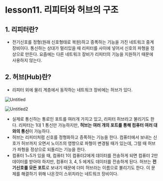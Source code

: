 # lesson11. 리피터와 허브의 구조

## 1. 리피터란?

- 전기신호를 정형(원래 신호형태로 복원)하고 증폭하는 기능을 가진 네트워크 중계 장비이다. 통신하는 상대가 멀리있을 때 리피터를 사이에 넣어서 신호의 파형을 정상으로 만든다. 요즘에는 다른 네트워크 장비가 리피터의 기능을 지원하기 때문에 사용하지 않는다.

## 2. 허브(Hub)란?

- 리피터 외에 물리 계층에서 동작하는 네트워크 장비에는 허브가 있다.

![Untitled](https://user-images.githubusercontent.com/63203480/236362825-c1026b75-4162-4ab7-86ae-ebd0afefacea.jpeg)

![Untitled2](https://user-images.githubusercontent.com/63203480/236362831-9b49d074-0a5d-4870-ae53-c8bde8b40800.jpeg)

- 실제로 통신하는 통로인 포트를 여러개 가지고 있고, 리피터 허브라고 불리기도 한다. 리피터는 1대 1 통신만 가능하지만, **허브는 여러 개의 포트를 통해 컴퓨터 여러 대와의 통신**이 가능하다.
- 허브는 리피터처럼 신호를 정형화하고 증폭하는 기능을 한다. 컴퓨터에서 보내는 신호가 허브까지 오면서 노이즈의 영향으로 파형이 변경될 때가 있는데, 그럴 때 허브가 파형을 정상으로 되돌리는 기능을 한다.
- 컴퓨터 1~5가 있을 때, 컴퓨터 1이 컴퓨터2에게 데이터를 전송하게 되면 컴퓨터 2만 데이터를 받아야 하지만, 컴퓨터 3, 4, 5 에게도 데이터를 전송하게 된다. 허브는 **전기신호를 모든 포트**로 보내기 때문에 더미 허브라는 이름으로 불리기도 한다. 이 문제를 해결하기 위해 나온것이 스위치라는 네트워크 장비이다.
